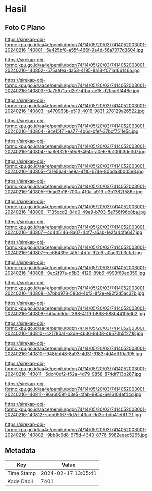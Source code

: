 # Hasil

## Foto C Plano

https://sirekap-obj-formc.kpu.go.id/aa4e/pemilu/pdpr/74/14/05/20/03/7414052003001-20240216-140801--5e425bf8-a55f-466f-9a4d-56a7077d3604.jpg

https://sirekap-obj-formc.kpu.go.id/aa4e/pemilu/pdpr/74/14/05/20/03/7414052003001-20240216-140802--575aafea-da53-4195-8a18-f071a166146a.jpg

https://sirekap-obj-formc.kpu.go.id/aa4e/pemilu/pdpr/74/14/05/20/03/7414052003001-20240216-140803--0a75671a-d2e1-4fba-ae15-d2fcae1f448e.jpg

https://sirekap-obj-formc.kpu.go.id/aa4e/pemilu/pdpr/74/14/05/20/03/7414052003001-20240216-140803--a470963b-e519-4016-9831-278129a26522.jpg

https://sirekap-obj-formc.kpu.go.id/aa4e/pemilu/pdpr/74/14/05/20/03/7414052003001-20240216-140804--94e15f71-ea77-4b6d-bfef-37bcf751fe5c.jpg

https://sirekap-obj-formc.kpu.go.id/aa4e/pemilu/pdpr/74/14/05/20/03/7414052003001-20240216-140804--5a6ef326-59d8-494c-a0e6-9c100b3de3d7.jpg

https://sirekap-obj-formc.kpu.go.id/aa4e/pemilu/pdpr/74/14/05/20/03/7414052003001-20240216-140805--f31e56a4-ae9a-4f10-b74e-80bda3b005e8.jpg

https://sirekap-obj-formc.kpu.go.id/aa4e/pemilu/pdpr/74/14/05/20/03/7414052003001-20240216-140805--9dad3b18-700a-410a-a919-c3b1382f586c.jpg

https://sirekap-obj-formc.kpu.go.id/aa4e/pemilu/pdpr/74/14/05/20/03/7414052003001-20240216-140806--7135dcd2-84d0-49e9-b703-5e756f96c8ba.jpg

https://sirekap-obj-formc.kpu.go.id/aa4e/pemilu/pdpr/74/14/05/20/03/7414052003001-20240216-140807--4d445146-8a07-44f7-a5ab-1e2fa44fa647.jpg

https://sirekap-obj-formc.kpu.go.id/aa4e/pemilu/pdpr/74/14/05/20/03/7414052003001-20240216-140807--cc66439e-4f5f-4dfd-92d9-a0ac32b3cfcf.jpg

https://sirekap-obj-formc.kpu.go.id/aa4e/pemilu/pdpr/74/14/05/20/03/7414052003001-20240216-140808--0ec2f97a-d5b3-4129-89b6-4993f69ed359.jpg

https://sirekap-obj-formc.kpu.go.id/aa4e/pemilu/pdpr/74/14/05/20/03/7414052003001-20240216-140808--a7bbd978-580d-4bf2-8f2e-e92f2d5ac37b.jpg

https://sirekap-obj-formc.kpu.go.id/aa4e/pemilu/pdpr/74/14/05/20/03/7414052003001-20240216-140809--b0aab6dc-f398-4119-b863-588b441056b2.jpg

https://sirekap-obj-formc.kpu.go.id/aa4e/pemilu/pdpr/74/14/05/20/03/7414052003001-20240216-140810--c21780a1-b3de-4b36-9408-49570b5f2718.jpg

https://sirekap-obj-formc.kpu.go.id/aa4e/pemilu/pdpr/74/14/05/20/03/7414052003001-20240216-140810--948bbf48-8a93-4d31-9183-4d4dff10a395.jpg

https://sirekap-obj-formc.kpu.go.id/aa4e/pemilu/pdpr/74/14/05/20/03/7414052003001-20240216-140811--5dc40df2-f52a-4d79-9858-874df713b287.jpg

https://sirekap-obj-formc.kpu.go.id/aa4e/pemilu/pdpr/74/14/05/20/03/7414052003001-20240216-140811--96a6059f-03e5-4fab-995d-6e16104ef44d.jpg

https://sirekap-obj-formc.kpu.go.id/aa4e/pemilu/pdpr/74/14/05/20/03/7414052003001-20240216-140812--cdb05f67-6d7d-43ad-9d3c-bdb41e0f1f21.jpg

https://sirekap-obj-formc.kpu.go.id/aa4e/pemilu/pdpr/74/14/05/20/03/7414052003001-20240216-140802--9bb8c9d8-975d-4343-8776-5982eeac5265.jpg


## Metadata

| Key        | Value               |
| ---------- | ------------------- |
| Time Stamp | 2024-02-17 13:05:41 |
| Kode Dapil | 7401                |



